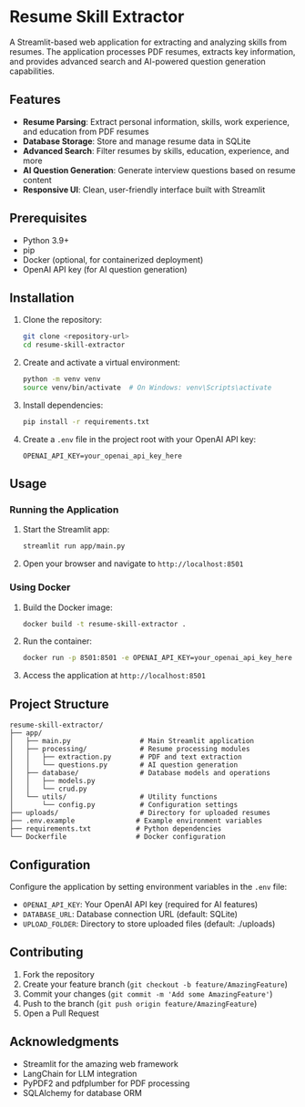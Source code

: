 # Resume Skill Extractor

A Streamlit-based web application for extracting and analyzing skills from resumes. The application processes PDF resumes, extracts key information, and provides advanced search and AI-powered question generation capabilities.

## Features

- **Resume Parsing**: Extract personal information, skills, work experience, and education from PDF resumes
- **Database Storage**: Store and manage resume data in SQLite
- **Advanced Search**: Filter resumes by skills, education, experience, and more
- **AI Question Generation**: Generate interview questions based on resume content
- **Responsive UI**: Clean, user-friendly interface built with Streamlit

## Prerequisites

- Python 3.9+
- pip
- Docker (optional, for containerized deployment)
- OpenAI API key (for AI question generation)

## Installation

1. Clone the repository:
   ```bash
   git clone <repository-url>
   cd resume-skill-extractor
   ```

2. Create and activate a virtual environment:
   ```bash
   python -m venv venv
   source venv/bin/activate  # On Windows: venv\Scripts\activate
   ```

3. Install dependencies:
   ```bash
   pip install -r requirements.txt
   ```

4. Create a `.env` file in the project root with your OpenAI API key:
   ```
   OPENAI_API_KEY=your_openai_api_key_here
   ```

## Usage

### Running the Application

1. Start the Streamlit app:
   ```bash
   streamlit run app/main.py
   ```

2. Open your browser and navigate to `http://localhost:8501`

### Using Docker

1. Build the Docker image:
   ```bash
   docker build -t resume-skill-extractor .
   ```

2. Run the container:
   ```bash
   docker run -p 8501:8501 -e OPENAI_API_KEY=your_openai_api_key_here resume-skill-extractor
   ```

3. Access the application at `http://localhost:8501`

## Project Structure

```
resume-skill-extractor/
├── app/
│   ├── main.py                 # Main Streamlit application
│   ├── processing/             # Resume processing modules
│   │   ├── extraction.py       # PDF and text extraction
│   │   └── questions.py        # AI question generation
│   ├── database/               # Database models and operations
│   │   ├── models.py
│   │   └── crud.py
│   └── utils/                  # Utility functions
│       └── config.py           # Configuration settings
├── uploads/                    # Directory for uploaded resumes
├── .env.example               # Example environment variables
├── requirements.txt           # Python dependencies
└── Dockerfile                 # Docker configuration
```

## Configuration

Configure the application by setting environment variables in the `.env` file:

- `OPENAI_API_KEY`: Your OpenAI API key (required for AI features)
- `DATABASE_URL`: Database connection URL (default: SQLite)
- `UPLOAD_FOLDER`: Directory to store uploaded files (default: ./uploads)


## Contributing

1. Fork the repository
2. Create your feature branch (`git checkout -b feature/AmazingFeature`)
3. Commit your changes (`git commit -m 'Add some AmazingFeature'`)
4. Push to the branch (`git push origin feature/AmazingFeature`)
5. Open a Pull Request

## Acknowledgments

- Streamlit for the amazing web framework
- LangChain for LLM integration
- PyPDF2 and pdfplumber for PDF processing
- SQLAlchemy for database ORM
